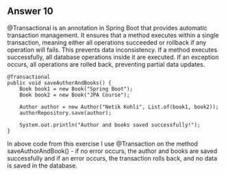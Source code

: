 ## Answer 10
@Transactional is an annotation in Spring Boot that provides automatic transaction management. It ensures that a method executes within a single transaction, meaning either all operations succeeded or rollback if any operation will fails. This prevents data inconsistency. If a method executes successfully, all database operations inside it are executed.
If an exception occurs, all operations are rolled back, preventing partial data updates.


    @Transactional
    public void saveAuthorAndBooks() {
        Book book1 = new Book("Spring Boot");
        Book book2 = new Book("JPA Course");
        
        Author author = new Author("Netik Kohli", List.of(book1, book2));
        authorRepository.save(author);
        
        System.out.println("Author and books saved successfully!");
    }

In above code from this exercise I use @Transaction on the method saveAuthorAndBook() - if no error occurs, the author and books are saved successfully and if an error occurs, the transaction rolls back, and no data is saved in the database.
